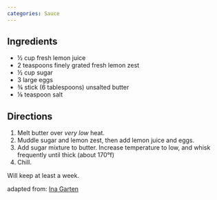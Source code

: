```yaml
---
categories: Sauce
---
```


## Ingredients

- &frac12; cup fresh lemon juice
- 2 teaspoons finely grated fresh lemon zest
- &frac12; cup sugar
- 3 large eggs
- &frac34; stick (6 tablespoons) unsalted butter
- &frac18; teaspoon salt

## Directions

1. Melt butter over *very low* heat.
2. Muddle sugar and lemon zest, then add lemon juice and eggs.
3. Add sugar mixture to butter. Increase temperature to low, and whisk frequently until thick (about 170&deg;f)
4. Chill.

Will keep at least a week.

adapted from: [Ina Garten](http://www.foodnetwork.com/recipes/ina-garten/lemon-curd-recipe-1941910)
